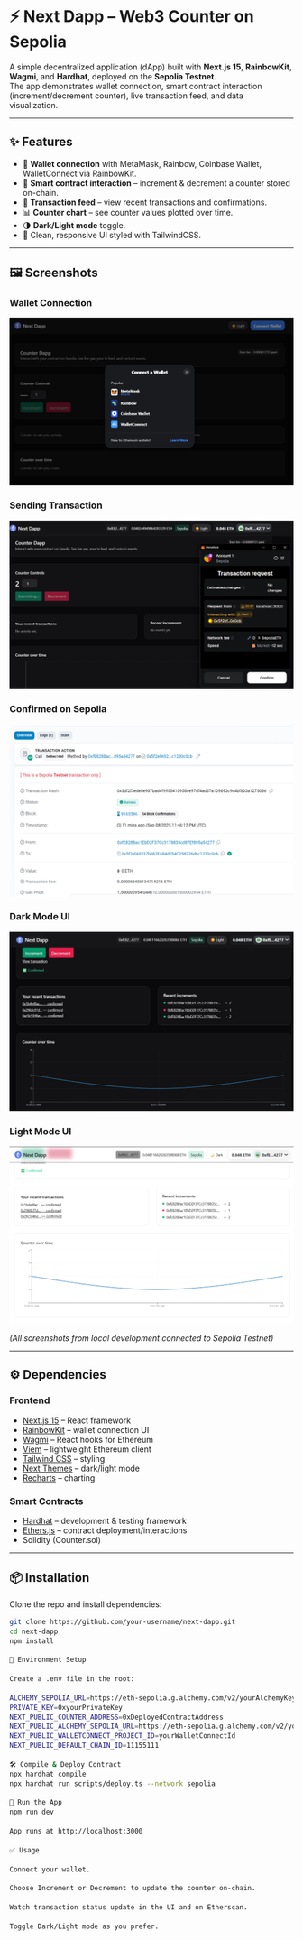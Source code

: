 # ⚡ Next Dapp – Web3 Counter on Sepolia

A simple decentralized application (dApp) built with **Next.js 15**, **RainbowKit**, **Wagmi**, and **Hardhat**, deployed on the **Sepolia Testnet**.  
The app demonstrates wallet connection, smart contract interaction (increment/decrement counter), live transaction feed, and data visualization.

---

## ✨ Features

- 🔐 **Wallet connection** with MetaMask, Rainbow, Coinbase Wallet, WalletConnect via RainbowKit.
- 🔄 **Smart contract interaction** – increment & decrement a counter stored on-chain.
- 🧾 **Transaction feed** – view recent transactions and confirmations.
- 📊 **Counter chart** – see counter values plotted over time.
- 🌗 **Dark/Light mode** toggle.
- 🎨 Clean, responsive UI styled with TailwindCSS.

---

## 🖼️ Screenshots

### Wallet Connection
![Wallet Connection](./screenshots/1.png)

### Sending Transaction
![Submitting Transaction](./screenshots/2.png)

### Confirmed on Sepolia
![Etherscan Confirmation](./screenshots/3.png)

### Dark Mode UI
![Dark Mode](./screenshots/4.png)

### Light Mode UI
![Light Mode](./screenshots/5.png)

*(All screenshots from local development connected to Sepolia Testnet)*

---

## ⚙️ Dependencies

### Frontend
- [Next.js 15](https://nextjs.org/) – React framework
- [RainbowKit](https://www.rainbowkit.com/) – wallet connection UI
- [Wagmi](https://wagmi.sh/) – React hooks for Ethereum
- [Viem](https://viem.sh/) – lightweight Ethereum client
- [Tailwind CSS](https://tailwindcss.com/) – styling
- [Next Themes](https://github.com/pacocoursey/next-themes) – dark/light mode
- [Recharts](https://recharts.org/en-US/) – charting

### Smart Contracts
- [Hardhat](https://hardhat.org/) – development & testing framework
- [Ethers.js](https://docs.ethers.io/) – contract deployment/interactions
- Solidity (Counter.sol)

---

## 📦 Installation

Clone the repo and install dependencies:

```bash
git clone https://github.com/your-username/next-dapp.git
cd next-dapp
npm install

🔑 Environment Setup

Create a .env file in the root:

ALCHEMY_SEPOLIA_URL=https://eth-sepolia.g.alchemy.com/v2/yourAlchemyKey
PRIVATE_KEY=0xyourPrivateKey
NEXT_PUBLIC_COUNTER_ADDRESS=0xDeployedContractAddress
NEXT_PUBLIC_ALCHEMY_SEPOLIA_URL=https://eth-sepolia.g.alchemy.com/v2/yourAlchemyKey
NEXT_PUBLIC_WALLETCONNECT_PROJECT_ID=yourWalletConnectId
NEXT_PUBLIC_DEFAULT_CHAIN_ID=11155111

🛠️ Compile & Deploy Contract
npx hardhat compile
npx hardhat run scripts/deploy.ts --network sepolia

🚀 Run the App
npm run dev

App runs at http://localhost:3000

✅ Usage

Connect your wallet.

Choose Increment or Decrement to update the counter on-chain.

Watch transaction status update in the UI and on Etherscan.

Toggle Dark/Light mode as you prefer.